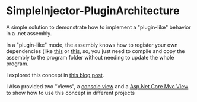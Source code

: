 # SimpleInjector-PluginArchitecture
A simple solution to demonstrate how to implement a "plugin-like" behavior in a .net assembly.

In a "plugin-like" mode, the assembly knows how to register your own dependencies (like <a href="https://github.com/Ewerton/SimpleInjector-PluginArchitecture/blob/master/Data/DependencyInjectionPackage.cs" target="_blank">this</a> or <a href="https://github.com/Ewerton/SimpleInjector-PluginArchitecture/blob/master/Business/DependencyInjectionPackage.cs" target="_blank">this</a>, so, you just need to compile and copy the assembly to the program folder without needing to update the whole program.

I explored this concept in <a href="https://dev.to/ewernet/where-and-how-register-our-dependencies-1g78-temp-slug-5502486?preview=be68a73aae4f7a41cf16c3c1bdd2f8f1980e2d9d4eba8f2bff7044aefd7ab74bc24038112eeb1af435b59b0625b0200e6b58401860cfc97c84cad6d4" target="_blank">this blog post</a>.

I Also provided two "Views", a <a href="https://github.com/Ewerton/SimpleInjector-PluginArchitecture/tree/master/ConsoleView" target="_blank">console view</a> and a <a href="https://github.com/Ewerton/SimpleInjector-PluginArchitecture/tree/master/AspNetCoreMvcWebView" target="_blank">Asp.Net Core Mvc View</a> to show how to use this concept in different projects
